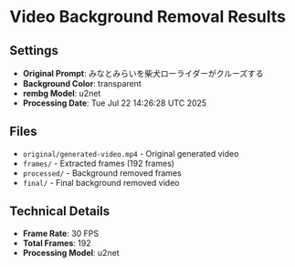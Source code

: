 # Video Background Removal Results

## Settings
- **Original Prompt**: みなとみらいを柴犬ローライダーがクルーズする
- **Background Color**: transparent
- **rembg Model**: u2net
- **Processing Date**: Tue Jul 22 14:26:28 UTC 2025

## Files
- `original/generated-video.mp4` - Original generated video
- `frames/` - Extracted frames (192 frames)
- `processed/` - Background removed frames
- `final/` - Final background removed video

## Technical Details
- **Frame Rate**: 30 FPS
- **Total Frames**: 192
- **Processing Model**: u2net

